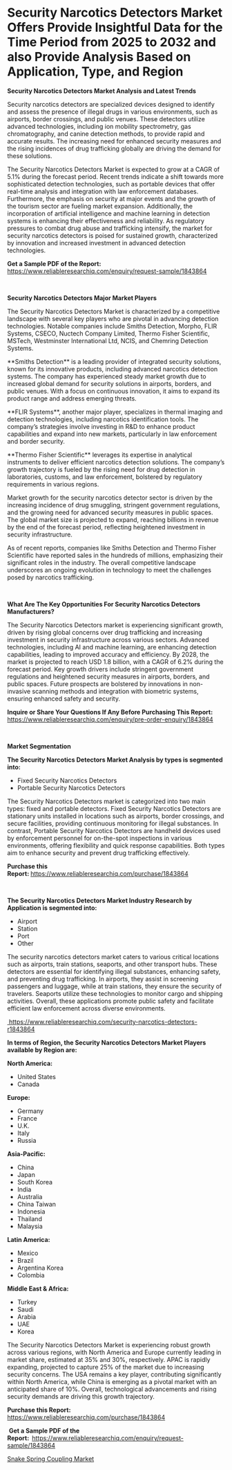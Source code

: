 <p><h1>Security Narcotics Detectors Market Offers Provide Insightful Data for the Time Period from 2025 to 2032 and also Provide Analysis Based on Application, Type, and Region</h1></p><p><strong>Security Narcotics Detectors Market Analysis and Latest Trends</strong></p>
<p><p>Security narcotics detectors are specialized devices designed to identify and assess the presence of illegal drugs in various environments, such as airports, border crossings, and public venues. These detectors utilize advanced technologies, including ion mobility spectrometry, gas chromatography, and canine detection methods, to provide rapid and accurate results. The increasing need for enhanced security measures and the rising incidences of drug trafficking globally are driving the demand for these solutions.</p><p>The Security Narcotics Detectors Market is expected to grow at a CAGR of 5.1% during the forecast period. Recent trends indicate a shift towards more sophisticated detection technologies, such as portable devices that offer real-time analysis and integration with law enforcement databases. Furthermore, the emphasis on security at major events and the growth of the tourism sector are fueling market expansion. Additionally, the incorporation of artificial intelligence and machine learning in detection systems is enhancing their effectiveness and reliability. As regulatory pressures to combat drug abuse and trafficking intensify, the market for security narcotics detectors is poised for sustained growth, characterized by innovation and increased investment in advanced detection technologies.</p></p>
<p><strong>Get a Sample PDF of the Report:&nbsp;</strong> <a href="https://www.reliableresearchiq.com/enquiry/request-sample/1843864?utm_campaign=3514&utm_medium=2&utm_source=Github&utm_content=ia&utm_term=12042025&utm_id=security-narcotics-detectors">https://www.reliableresearchiq.com/enquiry/request-sample/1843864</a></p>
<p>&nbsp;</p>
<p><strong>Security Narcotics Detectors Major Market Players</strong></p>
<p><p>The Security Narcotics Detectors Market is characterized by a competitive landscape with several key players who are pivotal in advancing detection technologies. Notable companies include Smiths Detection, Morpho, FLIR Systems, CSECO, Nuctech Company Limited, Thermo Fisher Scientific, MSTech, Westminster International Ltd, NCIS, and Chemring Detection Systems.</p><p>**Smiths Detection** is a leading provider of integrated security solutions, known for its innovative products, including advanced narcotics detection systems. The company has experienced steady market growth due to increased global demand for security solutions in airports, borders, and public venues. With a focus on continuous innovation, it aims to expand its product range and address emerging threats.</p><p>**FLIR Systems**, another major player, specializes in thermal imaging and detection technologies, including narcotics identification tools. The company’s strategies involve investing in R&D to enhance product capabilities and expand into new markets, particularly in law enforcement and border security.</p><p>**Thermo Fisher Scientific** leverages its expertise in analytical instruments to deliver efficient narcotics detection solutions. The company’s growth trajectory is fueled by the rising need for drug detection in laboratories, customs, and law enforcement, bolstered by regulatory requirements in various regions.</p><p>Market growth for the security narcotics detector sector is driven by the increasing incidence of drug smuggling, stringent government regulations, and the growing need for advanced security measures in public spaces. The global market size is projected to expand, reaching billions in revenue by the end of the forecast period, reflecting heightened investment in security infrastructure.</p><p>As of recent reports, companies like Smiths Detection and Thermo Fisher Scientific have reported sales in the hundreds of millions, emphasizing their significant roles in the industry. The overall competitive landscape underscores an ongoing evolution in technology to meet the challenges posed by narcotics trafficking.</p></p>
<p>&nbsp;</p>
<p><strong>What Are The Key Opportunities For Security Narcotics Detectors Manufacturers?</strong></p>
<p><p>The Security Narcotics Detectors market is experiencing significant growth, driven by rising global concerns over drug trafficking and increasing investment in security infrastructure across various sectors. Advanced technologies, including AI and machine learning, are enhancing detection capabilities, leading to improved accuracy and efficiency. By 2028, the market is projected to reach USD 1.8 billion, with a CAGR of 6.2% during the forecast period. Key growth drivers include stringent government regulations and heightened security measures in airports, borders, and public spaces. Future prospects are bolstered by innovations in non-invasive scanning methods and integration with biometric systems, ensuring enhanced safety and security.</p></p>
<p><strong>Inquire or Share Your Questions If Any Before Purchasing This Report:</strong> <a href="https://www.reliableresearchiq.com/enquiry/pre-order-enquiry/1843864?utm_campaign=3514&utm_medium=2&utm_source=Github&utm_content=ia&utm_term=12042025&utm_id=security-narcotics-detectors">https://www.reliableresearchiq.com/enquiry/pre-order-enquiry/1843864</a></p>
<p>&nbsp;</p>
<p><strong>Market Segmentation</strong></p>
<p><strong>The Security Narcotics Detectors Market Analysis by types is segmented into:</strong></p>
<p><ul><li>Fixed Security Narcotics Detectors</li><li>Portable Security Narcotics Detectors</li></ul></p>
<p><p>The Security Narcotics Detectors market is categorized into two main types: fixed and portable detectors. Fixed Security Narcotics Detectors are stationary units installed in locations such as airports, border crossings, and secure facilities, providing continuous monitoring for illegal substances. In contrast, Portable Security Narcotics Detectors are handheld devices used by enforcement personnel for on-the-spot inspections in various environments, offering flexibility and quick response capabilities. Both types aim to enhance security and prevent drug trafficking effectively.</p></p>
<p><strong>Purchase this Report:&nbsp;</strong><a href="https://www.reliableresearchiq.com/purchase/1843864?utm_campaign=3514&utm_medium=2&utm_source=Github&utm_content=ia&utm_term=12042025&utm_id=security-narcotics-detectors">https://www.reliableresearchiq.com/purchase/1843864</a></p>
<p>&nbsp;</p>
<p><strong>The Security Narcotics Detectors Market Industry Research by Application is segmented into:</strong></p>
<p><ul><li>Airport</li><li>Station</li><li>Port</li><li>Other</li></ul></p>
<p><p>The security narcotics detectors market caters to various critical locations such as airports, train stations, seaports, and other transport hubs. These detectors are essential for identifying illegal substances, enhancing safety, and preventing drug trafficking. In airports, they assist in screening passengers and luggage, while at train stations, they ensure the security of travelers. Seaports utilize these technologies to monitor cargo and shipping activities. Overall, these applications promote public safety and facilitate efficient law enforcement across diverse environments.</p></p>
<p><a href="https://www.reliableresearchiq.com/security-narcotics-detectors-r1843864?utm_campaign=3514&utm_medium=2&utm_source=Github&utm_content=ia&utm_term=12042025&utm_id=security-narcotics-detectors">&nbsp;https://www.reliableresearchiq.com/security-narcotics-detectors-r1843864</a></p>
<p><strong>In terms of Region, the Security Narcotics Detectors Market Players available by Region are:</strong></p>
<p>
    <p> <strong> North America: </strong>
        <ul>
            <li>United States</li>
            <li>Canada</li>
        </ul>
        </p> 
    <p> <strong> Europe: </strong>
        <ul>
            <li>Germany</li>
            <li>France</li>
            <li>U.K.</li>
            <li>Italy</li>
            <li>Russia</li>
        </ul>
        </p> 
    <p> <strong> Asia-Pacific: </strong>
        <ul>
            <li>China</li>
            <li>Japan</li>
            <li>South Korea</li>
            <li>India</li>
            <li>Australia</li>
            <li>China Taiwan</li>
            <li>Indonesia</li>
            <li>Thailand</li>
            <li>Malaysia</li>
        </ul>
        </p> 
    <p> <strong> Latin America: </strong>
        <ul>
            <li>Mexico</li>
            <li>Brazil</li>
            <li>Argentina Korea</li>
            <li>Colombia</li>
        </ul>
        </p> 
    <p> <strong> Middle East & Africa: </strong>
        <ul>
            <li>Turkey</li>
            <li>Saudi</li>
            <li>Arabia</li>
            <li>UAE</li>
            <li>Korea</li>
        </ul>
    </p>
    </p>
<p><p>The Security Narcotics Detectors Market is experiencing robust growth across various regions, with North America and Europe currently leading in market share, estimated at 35% and 30%, respectively. APAC is rapidly expanding, projected to capture 25% of the market due to increasing security concerns. The USA remains a key player, contributing significantly within North America, while China is emerging as a pivotal market with an anticipated share of 10%. Overall, technological advancements and rising security demands are driving this growth trajectory.</p></p>
<p><strong>Purchase this Report: </strong><a href="https://www.reliableresearchiq.com/purchase/1843864?utm_campaign=3514&utm_medium=2&utm_source=Github&utm_content=ia&utm_term=12042025&utm_id=security-narcotics-detectors">https://www.reliableresearchiq.com/purchase/1843864</a></p>
<p>&nbsp;<strong>Get a Sample PDF of the Report:&nbsp;&nbsp;</strong><a href="https://www.reliableresearchiq.com/enquiry/request-sample/1843864?utm_campaign=3514&utm_medium=2&utm_source=Github&utm_content=ia&utm_term=12042025&utm_id=security-narcotics-detectors">https://www.reliableresearchiq.com/enquiry/request-sample/1843864</a></p>
<p><strong></strong></p>
<p><p><a href="https://github.com/cachuhashieb/Market-Research-Report-List-1/blob/main/snake-spring-coupling-market.md?utm_campaign=3514&utm_medium=2&utm_source=Github&utm_content=ia&utm_term=12042025&utm_id=security-narcotics-detectors">Snake Spring Coupling Market</a></p></p>
